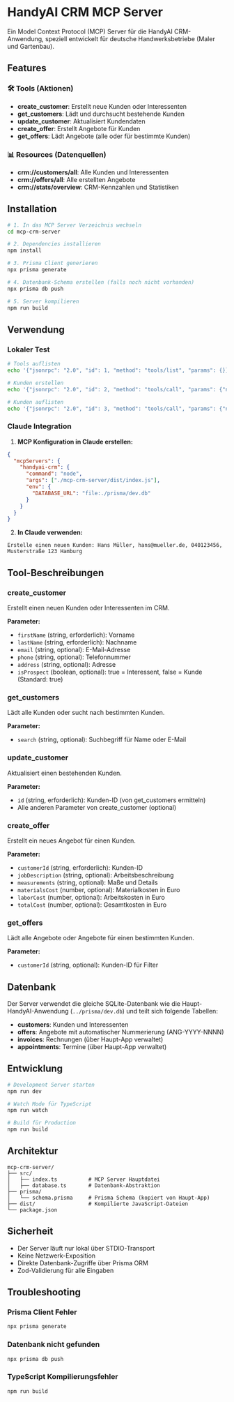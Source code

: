 # HandyAI CRM MCP Server

Ein Model Context Protocol (MCP) Server für die HandyAI CRM-Anwendung, speziell entwickelt für deutsche Handwerksbetriebe (Maler und Gartenbau).

## Features

### 🛠️ Tools (Aktionen)
- **create_customer**: Erstellt neue Kunden oder Interessenten
- **get_customers**: Lädt und durchsucht bestehende Kunden
- **update_customer**: Aktualisiert Kundendaten
- **create_offer**: Erstellt Angebote für Kunden
- **get_offers**: Lädt Angebote (alle oder für bestimmte Kunden)

### 📊 Resources (Datenquellen)
- **crm://customers/all**: Alle Kunden und Interessenten
- **crm://offers/all**: Alle erstellten Angebote
- **crm://stats/overview**: CRM-Kennzahlen und Statistiken

## Installation

```bash
# 1. In das MCP Server Verzeichnis wechseln
cd mcp-crm-server

# 2. Dependencies installieren
npm install

# 3. Prisma Client generieren
npx prisma generate

# 4. Datenbank-Schema erstellen (falls noch nicht vorhanden)
npx prisma db push

# 5. Server kompilieren
npm run build
```

## Verwendung

### Lokaler Test
```bash
# Tools auflisten
echo '{"jsonrpc": "2.0", "id": 1, "method": "tools/list", "params": {}}' | node dist/index.js

# Kunden erstellen
echo '{"jsonrpc": "2.0", "id": 2, "method": "tools/call", "params": {"name": "create_customer", "arguments": {"firstName": "Max", "lastName": "Mustermann", "email": "max@example.com"}}}' | node dist/index.js

# Kunden auflisten
echo '{"jsonrpc": "2.0", "id": 3, "method": "tools/call", "params": {"name": "get_customers", "arguments": {}}}' | node dist/index.js
```

### Claude Integration

1. **MCP Konfiguration in Claude erstellen:**
```json
{
  "mcpServers": {
    "handyai-crm": {
      "command": "node",
      "args": ["./mcp-crm-server/dist/index.js"],
      "env": {
        "DATABASE_URL": "file:./prisma/dev.db"
      }
    }
  }
}
```

2. **In Claude verwenden:**
```
Erstelle einen neuen Kunden: Hans Müller, hans@mueller.de, 040123456, Musterstraße 123 Hamburg
```

## Tool-Beschreibungen

### create_customer
Erstellt einen neuen Kunden oder Interessenten im CRM.

**Parameter:**
- `firstName` (string, erforderlich): Vorname
- `lastName` (string, erforderlich): Nachname  
- `email` (string, optional): E-Mail-Adresse
- `phone` (string, optional): Telefonnummer
- `address` (string, optional): Adresse
- `isProspect` (boolean, optional): true = Interessent, false = Kunde (Standard: true)

### get_customers
Lädt alle Kunden oder sucht nach bestimmten Kunden.

**Parameter:**
- `search` (string, optional): Suchbegriff für Name oder E-Mail

### update_customer
Aktualisiert einen bestehenden Kunden.

**Parameter:**
- `id` (string, erforderlich): Kunden-ID (von get_customers ermitteln)
- Alle anderen Parameter von create_customer (optional)

### create_offer
Erstellt ein neues Angebot für einen Kunden.

**Parameter:**
- `customerId` (string, erforderlich): Kunden-ID
- `jobDescription` (string, optional): Arbeitsbeschreibung
- `measurements` (string, optional): Maße und Details
- `materialsCost` (number, optional): Materialkosten in Euro
- `laborCost` (number, optional): Arbeitskosten in Euro
- `totalCost` (number, optional): Gesamtkosten in Euro

### get_offers
Lädt alle Angebote oder Angebote für einen bestimmten Kunden.

**Parameter:**
- `customerId` (string, optional): Kunden-ID für Filter

## Datenbank

Der Server verwendet die gleiche SQLite-Datenbank wie die Haupt-HandyAI-Anwendung (`../prisma/dev.db`) und teilt sich folgende Tabellen:

- **customers**: Kunden und Interessenten
- **offers**: Angebote mit automatischer Nummerierung (ANG-YYYY-NNNN)
- **invoices**: Rechnungen (über Haupt-App verwaltet)
- **appointments**: Termine (über Haupt-App verwaltet)

## Entwicklung

```bash
# Development Server starten
npm run dev

# Watch Mode für TypeScript
npm run watch

# Build für Production
npm run build
```

## Architektur

```
mcp-crm-server/
├── src/
│   ├── index.ts          # MCP Server Hauptdatei
│   ├── database.ts       # Datenbank-Abstraktion
├── prisma/
│   └── schema.prisma     # Prisma Schema (kopiert von Haupt-App)
├── dist/                 # Kompilierte JavaScript-Dateien
└── package.json
```

## Sicherheit

- Der Server läuft nur lokal über STDIO-Transport
- Keine Netzwerk-Exposition
- Direkte Datenbank-Zugriffe über Prisma ORM
- Zod-Validierung für alle Eingaben

## Troubleshooting

### Prisma Client Fehler
```bash
npx prisma generate
```

### Datenbank nicht gefunden
```bash
npx prisma db push
```

### TypeScript Kompilierungsfehler
```bash
npm run build
```